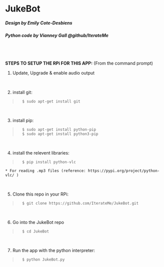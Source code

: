 # JukeBot
##### Design by Emily Cote-Desbiens
##### Python code by Vianney Gall @github/IterateMe
<br>
<br>

**STEPS TO SETUP THE RPi FOR THIS APP:**
(From the command prompt)
<br>

1) Update, Upgrade & enable audio output
<br>

2) install git:
>       $ sudo apt-get install git
<br>

3) install pip:
>       $ sudo apt-get install python-pip
>       $ sudo apt-get install python3-pip
<br>

4) install the relevent libraries:
>       $ pip install python-vlc
    * For reading .mp3 files (reference: https://pypi.org/project/python-vlc/ )
<br>    

5) Clone this repo in your RPi:
>       $ git clone https://github.com/IterateMe/JukeBot.git
<br>

6) Go into the JukeBot repo
>       $ cd JukeBot
<br>    

7) Run the app with the python interpreter:
>       $ python JukeBot.py
<br>
